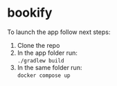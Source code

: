 # bookify
To launch the app follow next steps:
1) Clone the repo
2) In the app folder run: <br/> 
```./gradlew build```
4) In the same folder run: <br/> 
```docker compose up```

